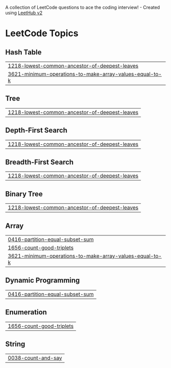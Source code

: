 A collection of LeetCode questions to ace the coding interview! - Created using [LeetHub v2](https://github.com/arunbhardwaj/LeetHub-2.0)
<!---LeetCode Topics Start-->
# LeetCode Topics
## Hash Table
|  |
| ------- |
| [1218-lowest-common-ancestor-of-deepest-leaves](https://github.com/slbin-park/LeetCode/tree/master/1218-lowest-common-ancestor-of-deepest-leaves) |
| [3621-minimum-operations-to-make-array-values-equal-to-k](https://github.com/slbin-park/LeetCode/tree/master/3621-minimum-operations-to-make-array-values-equal-to-k) |
## Tree
|  |
| ------- |
| [1218-lowest-common-ancestor-of-deepest-leaves](https://github.com/slbin-park/LeetCode/tree/master/1218-lowest-common-ancestor-of-deepest-leaves) |
## Depth-First Search
|  |
| ------- |
| [1218-lowest-common-ancestor-of-deepest-leaves](https://github.com/slbin-park/LeetCode/tree/master/1218-lowest-common-ancestor-of-deepest-leaves) |
## Breadth-First Search
|  |
| ------- |
| [1218-lowest-common-ancestor-of-deepest-leaves](https://github.com/slbin-park/LeetCode/tree/master/1218-lowest-common-ancestor-of-deepest-leaves) |
## Binary Tree
|  |
| ------- |
| [1218-lowest-common-ancestor-of-deepest-leaves](https://github.com/slbin-park/LeetCode/tree/master/1218-lowest-common-ancestor-of-deepest-leaves) |
## Array
|  |
| ------- |
| [0416-partition-equal-subset-sum](https://github.com/slbin-park/LeetCode/tree/master/0416-partition-equal-subset-sum) |
| [1656-count-good-triplets](https://github.com/slbin-park/LeetCode/tree/master/1656-count-good-triplets) |
| [3621-minimum-operations-to-make-array-values-equal-to-k](https://github.com/slbin-park/LeetCode/tree/master/3621-minimum-operations-to-make-array-values-equal-to-k) |
## Dynamic Programming
|  |
| ------- |
| [0416-partition-equal-subset-sum](https://github.com/slbin-park/LeetCode/tree/master/0416-partition-equal-subset-sum) |
## Enumeration
|  |
| ------- |
| [1656-count-good-triplets](https://github.com/slbin-park/LeetCode/tree/master/1656-count-good-triplets) |
## String
|  |
| ------- |
| [0038-count-and-say](https://github.com/slbin-park/LeetCode/tree/master/0038-count-and-say) |
<!---LeetCode Topics End-->